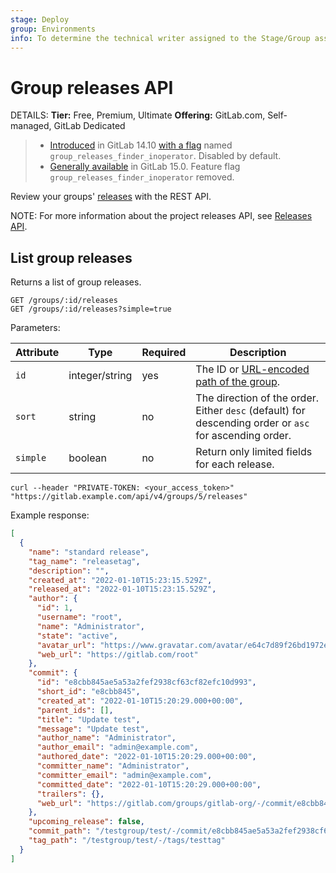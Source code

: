 ```yaml
---
stage: Deploy
group: Environments
info: To determine the technical writer assigned to the Stage/Group associated with this page, see https://handbook.gitlab.com/handbook/product/ux/technical-writing/#assignments
---
```


# Group releases API

DETAILS:
**Tier:** Free, Premium, Ultimate
**Offering:** GitLab.com, Self-managed, GitLab Dedicated

> - [Introduced](https://gitlab.com/gitlab-org/gitlab/-/issues/351703) in GitLab 14.10 [with a flag](../administration/feature_flags.md) named `group_releases_finder_inoperator`. Disabled by default.
> - [Generally available](https://gitlab.com/gitlab-org/gitlab/-/issues/355463) in GitLab 15.0. Feature flag `group_releases_finder_inoperator` removed.

Review your groups' [releases](../user/project/releases/index.md) with the REST API.

NOTE:
For more information about the project releases API, see [Releases API](releases/index.md).

## List group releases

Returns a list of group releases.

```plaintext
GET /groups/:id/releases
GET /groups/:id/releases?simple=true
```

Parameters:

| Attribute           | Type           | Required | Description                                                                                                   |
|---------------------|----------------|----------|---------------------------------------------------------------------------------------------------------------|
| `id`                | integer/string | yes      | The ID or [URL-encoded path of the group](rest/index.md#namespaced-paths). |
| `sort`              | string         | no       | The direction of the order. Either `desc` (default) for descending order or `asc` for ascending order.        |
| `simple`            | boolean        | no       | Return only limited fields for each release.                                                                  |

```shell
curl --header "PRIVATE-TOKEN: <your_access_token>" "https://gitlab.example.com/api/v4/groups/5/releases"
```

Example response:

```json
[
  {
    "name": "standard release",
    "tag_name": "releasetag",
    "description": "",
    "created_at": "2022-01-10T15:23:15.529Z",
    "released_at": "2022-01-10T15:23:15.529Z",
    "author": {
      "id": 1,
      "username": "root",
      "name": "Administrator",
      "state": "active",
      "avatar_url": "https://www.gravatar.com/avatar/e64c7d89f26bd1972efa854d13d7dd61?s=80&d=identicon",
      "web_url": "https://gitlab.com/root"
    },
    "commit": {
      "id": "e8cbb845ae5a53a2fef2938cf63cf82efc10d993",
      "short_id": "e8cbb845",
      "created_at": "2022-01-10T15:20:29.000+00:00",
      "parent_ids": [],
      "title": "Update test",
      "message": "Update test",
      "author_name": "Administrator",
      "author_email": "admin@example.com",
      "authored_date": "2022-01-10T15:20:29.000+00:00",
      "committer_name": "Administrator",
      "committer_email": "admin@example.com",
      "committed_date": "2022-01-10T15:20:29.000+00:00",
      "trailers": {},
      "web_url": "https://gitlab.com/groups/gitlab-org/-/commit/e8cbb845ae5a53a2fef2938cf63cf82efc10d993"
    },
    "upcoming_release": false,
    "commit_path": "/testgroup/test/-/commit/e8cbb845ae5a53a2fef2938cf63cf82efc10d993",
    "tag_path": "/testgroup/test/-/tags/testtag"
  }
]
```
